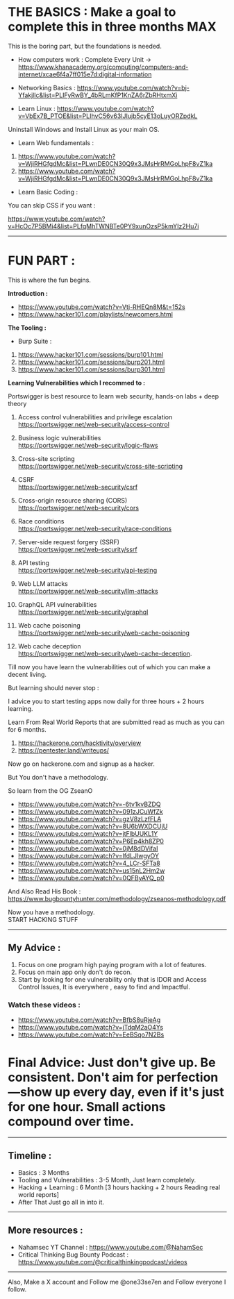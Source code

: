 # THE BASICS : Make a goal to complete this in three months MAX

This is the boring part, but the foundations is needed.

- How computers work : Complete Every Unit -> https://www.khanacademy.org/computing/computers-and-internet/xcae6f4a7ff015e7d:digital-information

- Networking Basics : https://www.youtube.com/watch?v=bj-Yfakjllc&list=PLIFyRwBY_4bRLmKfP1KnZA6rZbRHtxmXi

- Learn Linux : https://www.youtube.com/watch?v=VbEx7B_PTOE&list=PLIhvC56v63IJIujb5cyE13oLuyORZpdkL

Uninstall Windows and Install Linux as your main OS.

- Learn Web fundamentals : 

1. https://www.youtube.com/watch?v=WjiRHGfgdMc&list=PLwnDE0CN30Q9x3JMsHrRMGoLhpF8vZ1ka  
2. https://www.youtube.com/watch?v=WjiRHGfgdMc&list=PLwnDE0CN30Q9x3JMsHrRMGoLhpF8vZ1ka

- Learn Basic Coding :

You can skip CSS if you want :

https://www.youtube.com/watch?v=HcOc7P5BMi4&list=PLfqMhTWNBTe0PY9xunOzsP5kmYIz2Hu7i

---

# FUN PART :  
This is where the fun begins.

**Introduction :**  
- https://www.youtube.com/watch?v=Vtj-RHEQn8M&t=152s
- https://www.hacker101.com/playlists/newcomers.html

**The Tooling :**

- Burp Suite :

1. https://www.hacker101.com/sessions/burp101.html  
2. https://www.hacker101.com/sessions/burp201.html  
3. https://www.hacker101.com/sessions/burp301.html

**Learning Vulnerabilities which I recommed to :**

Portswigger is best resource to learn web security, hands-on labs + deep theory

1. Access control vulnerabilities and privilege escalation  
https://portswigger.net/web-security/access-control

2. Business logic vulnerabilities  
https://portswigger.net/web-security/logic-flaws

3. Cross-site scripting  
https://portswigger.net/web-security/cross-site-scripting

4. CSRF  
https://portswigger.net/web-security/csrf

5. Cross-origin resource sharing (CORS)  
https://portswigger.net/web-security/cors

6. Race conditions  
https://portswigger.net/web-security/race-conditions

7. Server-side request forgery (SSRF)  
https://portswigger.net/web-security/ssrf

8. API testing  
https://portswigger.net/web-security/api-testing

9. Web LLM attacks  
https://portswigger.net/web-security/llm-attacks

10. GraphQL API vulnerabilities  
https://portswigger.net/web-security/graphql

11. Web cache poisoning  
https://portswigger.net/web-security/web-cache-poisoning

12. Web cache deception  
https://portswigger.net/web-security/web-cache-deception.

Till now you have learn the vulnerabilities out of which you can make a decent living.

But learning should never stop : 

I advice you to start testing apps now daily for three hours + 2 hours learning.

Learn From Real World Reports that are submitted read as much as you can for 6 months.

1. https://hackerone.com/hacktivity/overview  
2. https://pentester.land/writeups/

Now go on hackerone.com and signup as a hacker.

But You don't have a methodology.

So learn from the OG ZseanO  
- https://www.youtube.com/watch?v=-6tv1kvBZDQ  
- https://www.youtube.com/watch?v=091zJCuWfZk  
- https://www.youtube.com/watch?v=gzV8zLzfFLA  
- https://www.youtube.com/watch?v=8U6bWXDCUjU  
- https://www.youtube.com/watch?v=jtFlbUUKL1Y  
- https://www.youtube.com/watch?v=P6Ep4kh8ZP0  
- https://www.youtube.com/watch?v=0jM8dDVifaI  
- https://www.youtube.com/watch?v=lfdLJIwgyOY  
- https://www.youtube.com/watch?v=4_LCr-SFTa8  
- https://www.youtube.com/watch?v=us15nL2Hm2w  
- https://www.youtube.com/watch?v=0QFByAYQ_p0

And Also Read His Book :  
https://www.bugbountyhunter.com/methodology/zseanos-methodology.pdf

Now you have a methodology.  
START HACKING STUFF

---

## My Advice :

1. Focus on one program high paying program with a lot of features.
2. Focus on main app only don't do recon.
3. Start by looking for one vulnerability only that is IDOR and Access Control Issues, It is everywhere , easy to find and Impactful.

### Watch these videos :
- https://www.youtube.com/watch?v=BfbS8uRjeAg
- https://www.youtube.com/watch?v=jTdqM2aO4Ys
- https://www.youtube.com/watch?v=EeBSqo7N2Bs

# Final Advice: Just don't give up. Be consistent. Don't aim for perfection—show up every day, even if it's just for one hour. Small actions compound over time.

---

## Timeline :

- Basics : 3 Months  
- Tooling and Vulnerabilities : 3-5 Month, Just learn completely.  
- Hacking + Learning : 6 Month [3 hours hacking + 2 hours Reading real world reports]  
- After That Just go all in into it.

---
## More resources :
- Nahamsec YT Channel : https://www.youtube.com/@NahamSec
- Critical Thinking Bug Bounty Podcast : https://www.youtube.com/@criticalthinkingpodcast/videos
---
  

Also, Make a X account and Follow me @one33se7en and Follow everyone I follow.
